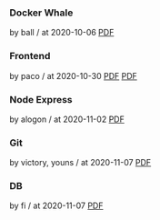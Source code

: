 ### Docker Whale

by ball / at 2020-10-06
[PDF](https://s3.ap-northeast-2.amazonaws.com/sparcs.home/ball_1602343120042.pdf)

### Frontend

by paco / at 2020-10-30
[PDF](https://s3.ap-northeast-2.amazonaws.com/sparcs.home/paco_1606323730251.pdf)
[PDF](https://github.com/pacokwon/20fall-frontend-seminar)

### Node Express

by alogon / at 2020-11-02
[PDF](https://s3.ap-northeast-2.amazonaws.com/sparcs.home/alogon_1606298052583.pdf)

### Git

by victory, youns / at 2020-11-07
[PDF](https://docs.google.com/presentation/d/1BqOb930dQPtN2AQoiWsxuS7wnwNDlhQGTKFl8tk6F1Q/edit?usp=sharing)

### DB

by fi / at 2020-11-07
[PDF](https://s3.ap-northeast-2.amazonaws.com/sparcs.home/fi_1607598530846.pdf)
